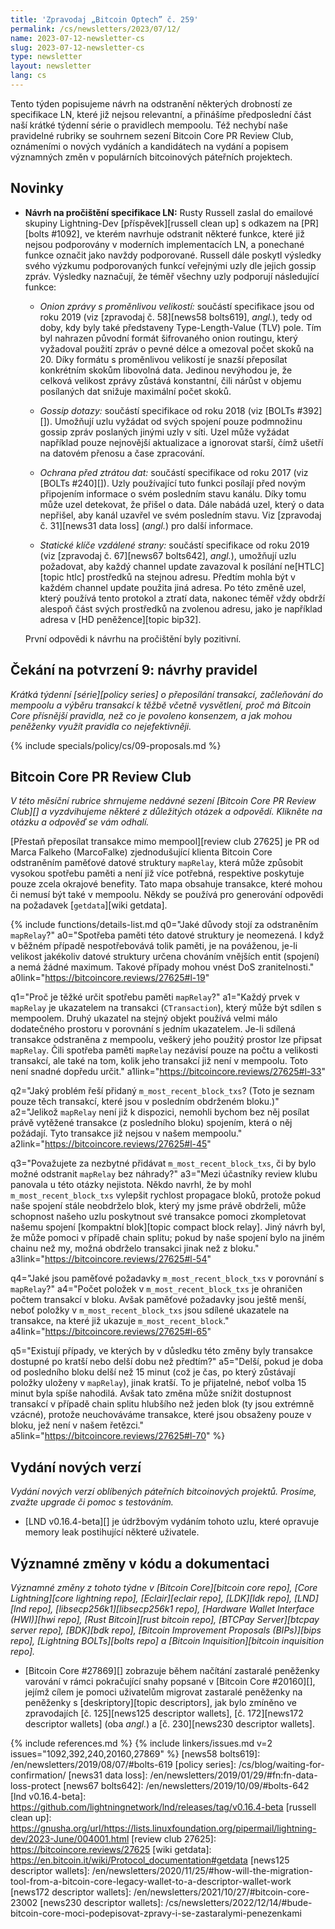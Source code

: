 ```yaml
---
title: 'Zpravodaj „Bitcoin Optech” č. 259'
permalink: /cs/newsletters/2023/07/12/
name: 2023-07-12-newsletter-cs
slug: 2023-07-12-newsletter-cs
type: newsletter
layout: newsletter
lang: cs
---
```

Tento týden popisujeme návrh na odstranění některých drobností ze specifikace LN,
které již nejsou relevantní, a přinášíme předposlední část naší krátké týdenní
série o pravidlech mempoolu. Též nechybí naše pravidelné rubriky se souhrnem
sezení Bitcoin Core PR Review Club, oznámeními o nových vydáních a kandidátech
na vydání a popisem významných změn v populárních bitcoinových páteřních
projektech.

## Novinky

- **Návrh na pročištění specifikace LN:** Rusty Russell zaslal do emailové
  skupiny Lightning-Dev [příspěvek][russell clean up] s odkazem na
  [PR][bolts #1092], ve kterém navrhuje odstranit některé funkce, které již
  nejsou podporovány v moderních implementacích LN, a ponechané funkce
  označit jako navždy podporované. Russell dále poskytl výsledky svého výzkumu
  podporovaných funkcí veřejnými uzly dle jejich gossip zpráv. Výsledky
  naznačují, že téměř všechny uzly podporují následující funkce:

  - *Onion zprávy s proměnlivou velikostí:* součástí specifikace jsou od
    roku 2019 (viz [zpravodaj č. 58][news58 bolts619], *angl.*), tedy od doby,
    kdy byly také představeny Type-Length-Value (TLV) pole. Tím byl nahrazen
    původní formát šifrovaného onion routingu, který vyžadoval použití
    zpráv o pevné délce a omezoval počet skoků na 20. Díky formátu s proměnlivou
    velikostí je snazší přeposílat konkrétním skokům libovolná data. Jedinou
    nevýhodou je, že celková velikost zprávy zůstává konstantní, čili nárůst
    v objemu posílaných dat snižuje maximální počet skoků.

  - *Gossip dotazy:* součástí specifikace od roku 2018 (viz [BOLTs #392][]).
    Umožňují uzlu vyžádat od svých spojení pouze podmnožinu gossip zpráv
    poslaných jinými uzly v síti. Uzel může vyžádat například pouze nejnovější
    aktualizace a ignorovat starší, čímž ušetří na datovém přenosu a čase
    zpracování.

  - *Ochrana před ztrátou dat:* součástí specifikace od roku 2017 (viz
    [BOLTs #240][]). Uzly používající tuto funkci posílají před novým připojením
    informace o svém posledním stavu kanálu. Díky tomu může uzel detekovat,
    že přišel o data. Dále nabádá uzel, který o data nepřišel, aby kanál uzavřel
    ve svém posledním stavu. Viz [zpravodaj č. 31][news31 data loss] (*angl.*)
    pro další informace.

  - *Statické klíče vzdálené strany:* součástí specifikace od roku 2019
    (viz [zpravodaj č. 67][news67 bolts642], *angl.*), umožňují uzlu požadovat,
    aby každý channel update zavazoval k posílání ne[HTLC][topic htlc] prostředků
    na stejnou adresu. Předtím mohla být v každém channel update použita jiná
    adresa. Po této změně uzel, který používá tento protokol a ztratí
    data, nakonec téměř vždy obdrží alespoň část svých prostředků na zvolenou
    adresu, jako je například adresa v [HD peněžence][topic bip32].

  První odpovědi k návrhu na pročištění byly pozitivní.

## Čekání na potvrzení 9: návrhy pravidel

_Krátká týdenní [série][policy series] o přeposílání transakcí, začleňování do mempoolu a výběru
transakcí k těžbě včetně vysvětlení, proč má Bitcoin Core přísnější pravidla,
než co je povoleno konsenzem, a jak mohou peněženky využít pravidla co nejefektivněji._

{% include specials/policy/cs/09-proposals.md %}

## Bitcoin Core PR Review Club

*V této měsíční rubrice shrnujeme nedávné sezení [Bitcoin Core PR Review Club][] a
vyzdvihujeme některé z důležitých otázek a odpovědí. Klikněte na otázku a odpověď se vám odhalí.*

[Přestaň přeposílat transakce mimo mempool][review club 27625] je
PR od Marca Falkeho (MarcoFalke) zjednodušující klienta Bitcoin Core
odstraněním paměťové datové struktury `mapRelay`, která může způsobit vysokou
spotřebu paměti a není již více potřebná, respektive poskytuje pouze zcela
okrajové benefity. Tato mapa obsahuje transakce, které mohou či nemusí být
také v mempoolu. Někdy se používá pro generování odpovědi na požadavek
[`getdata`][wiki getdata].

{% include functions/details-list.md
  q0="Jaké důvody stojí za odstraněním `mapRelay`?"
  a0="Spotřeba paměti této datové struktury je neomezená.
      I když v běžném případě nespotřebovává tolik paměti, je na pováženou,
      je-li velikost jakékoliv datové struktury určena chováním vnějších
      entit (spojení) a nemá žádné maximum. Takové případy mohou vnést DoS
      zranitelnosti."
  a0link="https://bitcoincore.reviews/27625#l-19"

  q1="Proč je těžké určit spotřebu paměti `mapRelay`?"
  a1="Každý prvek v `mapRelay` je ukazatelem na transakci (`CTransaction`),
      který může být sdílen s mempoolem. Druhý ukazatel na stejný objekt
      používá velmi málo dodatečného prostoru v porovnání s jedním ukazatelem.
      Je-li sdílená transakce odstraněna z mempoolu, veškerý jeho použitý prostor lze
      připsat `mapRelay`. Čili spotřeba paměti `mapRelay` nezávisí pouze na počtu
      a velikosti transakcí, ale také na tom, kolik jeho transakcí již není
      v mempoolu. Toto není snadné dopředu určit."
  a1link="https://bitcoincore.reviews/27625#l-33"

  q2="Jaký problém řeší přidaný `m_most_recent_block_txs`?
      (Toto je seznam pouze těch transakcí, které jsou v posledním obdrženém bloku.)"
  a2="Jelikož `mapRelay` není již k dispozici, nemohli bychom bez něj posílat
      právě vytěžené transakce (z posledního bloku) spojením, která o něj požádají.
      Tyto transakce již nejsou v našem mempoolu."
  a2link="https://bitcoincore.reviews/27625#l-45"

  q3="Považujete za nezbytné přidávat `m_most_recent_block_txs`,
      či by bylo možné odstranit `mapRelay` bez náhrady?"
  a3="Mezi účastníky review klubu panovala u této otázky nejistota.
      Někdo navrhl, že by mohl `m_most_recent_block_txs` vylepšit rychlost
      propagace bloků, protože pokud naše spojení stále neobdrželo blok, který
      my jsme právě obdrželi, může schopnost našeho uzlu poskytnout své transakce
      pomoci zkompletovat našemu spojení [kompaktní blok][topic compact block relay].
      Jiný návrh byl, že může pomoci v případě chain splitu; pokud by naše spojení
      bylo na jiném chainu než my, možná obdrželo transakci jinak než z bloku."
  a3link="https://bitcoincore.reviews/27625#l-54"

  q4="Jaké jsou paměťové požadavky `m_most_recent_block_txs` v porovnání s
      `mapRelay`?"
  a4="Počet položek v `m_most_recent_block_txs` je ohraničen počtem transakcí
      v bloku. Avšak paměťové požadavky jsou ještě menší, neboť položky v
      `m_most_recent_block_txs` jsou sdílené ukazatele na transakce, na které
      již ukazuje `m_most_recent_block`."
  a4link="https://bitcoincore.reviews/27625#l-65"

  q5="Existují případy, ve kterých by v důsledku této změny byly transakce dostupné
      po kratší nebo delší dobu než předtím?"
  a5="Delší, pokud je doba od posledního bloku delší než 15 minut (což je čas, po
      který zůstávají položky uloženy v `mapRelay`), jinak kratší. To je
      přijatelné, neboť volba 15 minut byla spíše nahodilá. Avšak tato změna může
      snížit dostupnost transakcí v případě chain splitu hlubšího než jeden blok
      (ty jsou extrémně vzácné), protože neuchováváme transakce, které jsou obsaženy
      pouze v bloku, jež není v našem řetězci."
  a5link="https://bitcoincore.reviews/27625#l-70"
%}

## Vydání nových verzí

*Vydání nových verzí oblíbených páteřních bitcoinových projektů. Prosíme,
zvažte upgrade či pomoc s testováním.*

- [LND v0.16.4-beta][] je údržbovým vydáním tohoto uzlu, které opravuje
  memory leak postihující některé uživatele.

## Významné změny v kódu a dokumentaci

*Významné změny z tohoto týdne v [Bitcoin Core][bitcoin core repo], [Core
Lightning][core lightning repo], [Eclair][eclair repo], [LDK][ldk repo],
[LND][lnd repo], [libsecp256k1][libsecp256k1 repo], [Hardware Wallet
Interface (HWI)][hwi repo], [Rust Bitcoin][rust bitcoin repo], [BTCPay
Server][btcpay server repo], [BDK][bdk repo], [Bitcoin Improvement
Proposals (BIPs)][bips repo], [Lightning BOLTs][bolts repo] a
[Bitcoin Inquisition][bitcoin inquisition repo].*

- [Bitcoin Core #27869][] zobrazuje během načítání zastaralé peněženky varování
  v rámci pokračující snahy popsané v [Bitcoin Core #20160][], jejímž cílem
  je pomoci uživatelům migrovat zastaralé peněženky na peněženky s
  [deskriptory][topic descriptors], jak bylo zmíněno ve zpravodajích [č. 125][news125
  descriptor wallets], [č. 172][news172 descriptor wallets] (oba *angl.*) a
  [č. 230][news230 descriptor wallets].

{% include references.md %}
{% include linkers/issues.md v=2 issues="1092,392,240,20160,27869" %}
[news58 bolts619]: /en/newsletters/2019/08/07/#bolts-619
[policy series]: /cs/blog/waiting-for-confirmation/
[news31 data loss]: /en/newsletters/2019/01/29/#fn:fn-data-loss-protect
[news67 bolts642]: /en/newsletters/2019/10/09/#bolts-642
[lnd v0.16.4-beta]: https://github.com/lightningnetwork/lnd/releases/tag/v0.16.4-beta
[russell clean up]: https://gnusha.org/url/https://lists.linuxfoundation.org/pipermail/lightning-dev/2023-June/004001.html
[review club 27625]: https://bitcoincore.reviews/27625
[wiki getdata]: https://en.bitcoin.it/wiki/Protocol_documentation#getdata
[news125 descriptor wallets]: /en/newsletters/2020/11/25/#how-will-the-migration-tool-from-a-bitcoin-core-legacy-wallet-to-a-descriptor-wallet-work
[news172 descriptor wallets]: /en/newsletters/2021/10/27/#bitcoin-core-23002
[news230 descriptor wallets]: /cs/newsletters/2022/12/14/#bude-bitcoin-core-moci-podepisovat-zpravy-i-se-zastaralymi-penezenkami
